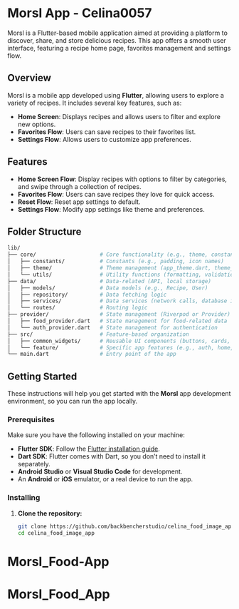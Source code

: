 # Morsl App - Celina0057

Morsl is a Flutter-based mobile application aimed at providing a platform to discover, share, and store delicious recipes. This app offers a smooth user interface, featuring a recipe home page, favorites management and settings flow.

## Overview

Morsl is a mobile app developed using **Flutter**, allowing users to explore a variety of recipes. It includes several key features, such as:

- **Home Screen**: Displays recipes and allows users to filter and explore new options.
- **Favorites Flow**: Users can save recipes to their favorites list.
- **Settings Flow**: Allows users to customize app preferences.

## Features

- **Home Screen Flow**: Display recipes with options to filter by categories, and swipe through a collection of recipes.
- **Favorites Flow**: Users can save recipes they love for quick access.
- **Reset Flow**: Reset app settings to default.
- **Settings Flow**: Modify app settings like theme and preferences.

## Folder Structure

```bash
lib/
├── core/                    # Core functionality (e.g., theme, constants, services)
│   ├── constants/           # Constants (e.g., padding, icon names)
│   ├── theme/               # Theme management (app_theme.dart, theme_extension.dart)
│   └── utils/               # Utility functions (formatting, validations)
├── data/                    # Data-related (API, local storage)
│   ├── models/              # Data models (e.g., Recipe, User)
│   ├── repository/          # Data fetching logic
│   ├── services/            # Data services (network calls, database interaction)
│   └── routes/              # Routing logic
├── provider/                # State management (Riverpod or Provider)
│   ├── food_provider.dart   # State management for food-related data
│   └── auth_provider.dart   # State management for authentication
├── src/                     # Feature-based organization
│   ├── common_widgets/      # Reusable UI components (buttons, cards, etc.)
│   └── feature/             # Specific app features (e.g., auth, home, profile)
└── main.dart                # Entry point of the app
```

## Getting Started

These instructions will help you get started with the **Morsl** app development environment, so you can run the app locally.

### Prerequisites

Make sure you have the following installed on your machine:
- **Flutter SDK**: Follow the [Flutter installation guide](https://docs.flutter.dev/get-started/install).
- **Dart SDK**: Flutter comes with Dart, so you don’t need to install it separately.
- **Android Studio** or **Visual Studio Code** for development.
- An **Android** or **iOS** emulator, or a real device to run the app.

### Installing

1. **Clone the repository:**
   ```bash
   git clone https://github.com/backbencherstudio/celina_food_image_app.git
   cd celina_food_image_app
# Morsl_Food-App
# Morsl_Food_App
